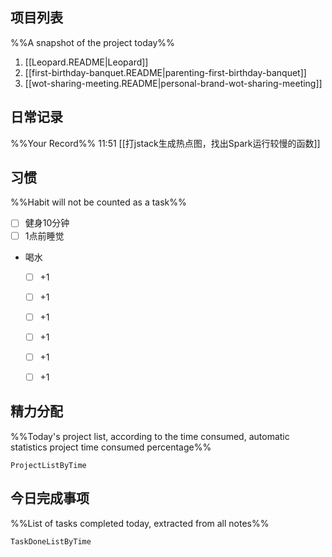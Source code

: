 ## 项目列表
%%A snapshot of the project today%%
1. [[Leopard.README|Leopard]]
2. [[first-birthday-banquet.README|parenting-first-birthday-banquet]]
3. [[wot-sharing-meeting.README|personal-brand-wot-sharing-meeting]]

## 日常记录
%%Your Record%%
11:51 [[打jstack生成热点图，找出Spark运行较慢的函数]]
## 习惯
%%Habit will not be counted as a task%%
- [ ] 健身10分钟
- [ ] 1点前睡觉
- 喝水
	- [ ] +1
	- [ ] +1
	- [ ] +1
	- [ ] +1
	- [ ] +1
	- [ ] +1


## 精力分配
%%Today's project list, according to the time consumed, automatic statistics project time consumed percentage%%
```PeriodicPARA
ProjectListByTime
```

## 今日完成事项
%%List of tasks completed today, extracted from all notes%%
```PeriodicPARA
TaskDoneListByTime
```

